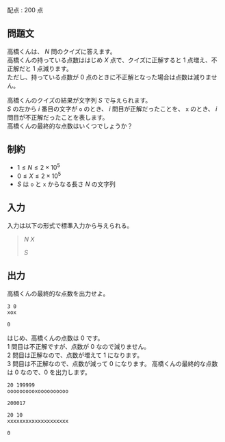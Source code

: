 配点 : $200$ 点

## 問題文

高橋くんは、 $N$ 問のクイズに答えます。<br>
高橋くんの持っている点数ははじめ $X$ 点で、クイズに正解すると $1$ 点増え、不正解だと $1$ 点減ります。<br>
ただし、持っている点数が $0$ 点のときに不正解となった場合は点数は減りません。  

高橋くんのクイズの結果が文字列 $S$ で与えられます。<br>
$S$ の左から $i$ 番目の文字が `o` のとき、 $i$ 問目が正解だったことを、 `x` のとき、 $i$ 問目が不正解だったことを表します。<br>
高橋くんの最終的な点数はいくつでしょうか？

## 制約

- $1 \le N \le 2 \times 10^5$
- $0 \le X \le 2 \times 10^5$
- $S$ は `o` と `x` からなる長さ $N$ の文字列

## 入力

入力は以下の形式で標準入力から与えられる。

> $N$ $X$
> 
> $S$

## 出力

高橋くんの最終的な点数を出力せよ。

```input1
3 0
xox
```

```output1
0
```

はじめ、高橋くんの点数は $0$ です。<br>
$1$ 問目は不正解ですが、点数が $0$ なので減りません。<br>
$2$ 問目は正解なので、点数が増えて $1$ になります。<br>
$3$ 問目は不正解なので、点数が減って $0$ になります。
高橋くんの最終的な点数は $0$ なので、$0$ を出力します。

```input2
20 199999
oooooooooxoooooooooo
```

```output2
200017
```

```input3
20 10
xxxxxxxxxxxxxxxxxxxx
```

```output3
0
```